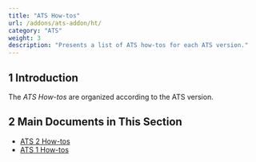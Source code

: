 ```yaml
---
title: "ATS How-tos"
url: /addons/ats-addon/ht/
category: "ATS"
weight: 3
description: "Presents a list of ATS how-tos for each ATS version."
---
```


## 1 Introduction

The *ATS How-tos* are organized according to the ATS version.

## 2 Main Documents in This Section

* [ATS 2 How-tos](/addons/ats-addon/ht-two/)
* [ATS 1 How-tos](/addons/ats-addon/ht-one/)
